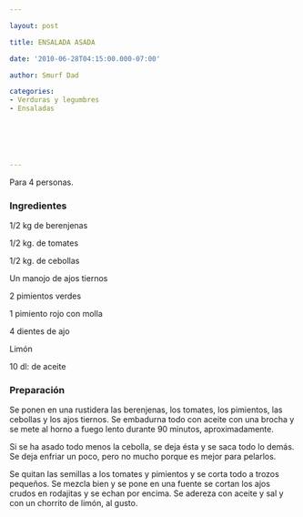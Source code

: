 ```yaml
---

layout: post

title: ENSALADA ASADA

date: '2010-06-28T04:15:00.000-07:00'

author: Smurf Dad

categories:
- Verduras y legumbres
- Ensaladas






---
```


Para 4 personas.

<h3>Ingredientes</h3>

1/2 kg de berenjenas

1/2 kg. de tomates

1/2 kg. de cebollas

Un manojo de ajos tiernos

2 pimientos verdes

1 pimiento rojo con molla

4 dientes de ajo

Limón

10 dl: de aceite

<h3>Preparación</h3>

Se ponen en una rustidera las berenjenas, los tomates, los pimientos, las cebollas y los ajos tiernos. Se embadurna todo con aceite con una brocha y se mete al horno a fuego lento durante 90 minutos, aproximadamente.

Si se ha asado todo menos la cebolla, se deja ésta y se saca todo lo demás. Se deja enfriar un poco, pero no mucho porque es mejor para pelarlos.

Se quitan las semillas a los tomates y pimientos y se corta todo a trozos pequeños. Se mezcla bien y se pone en una fuente se cortan los ajos crudos en rodajitas y se echan por encima. Se adereza con aceite y sal y con un chorrito de limón, al gusto.
